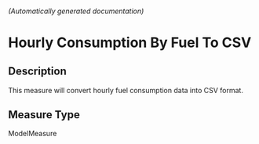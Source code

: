 

###### (Automatically generated documentation)

# Hourly Consumption By Fuel To CSV

## Description
This measure will convert hourly fuel consumption data into CSV format.

## Measure Type
ModelMeasure
